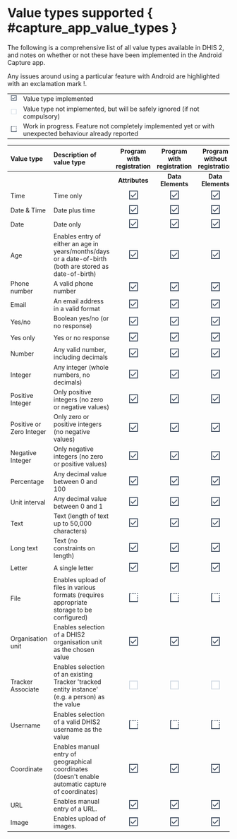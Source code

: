 # Value types supported { #capture_app_value_types }

The following is a comprehensive list of all value types available in DHIS 2, and notes on whether or not these have been implemented in the Android Capture app.

Any issues around using a particular feature with Android are highlighted with an exclamation mark \!.

|||
| :-: | :------ |
| ![](resources/icons/icon-complete.png) | Value type implemented |
| ![](resources/icons/icon-incomplete.png) | Value type not implemented, but will be safely ignored (if not compulsory) |
| ![](resources/icons/icon-wip.png) | Work in progress. Feature not completely implemented yet or with unexpected behaviour already reported |


| Value type | Description of value type | Program with registration | Program with registration | Program without registration | Data Set| Notes on implementation |
| :-- | :---- | :-: | :-: | :-: | :-: | :-- |
| | | **Attributes** | **Data Elements** | **Data Elements** | **Data Elements** |
| Time | Time only | ![](resources/icons/icon-complete.png) | ![](resources/icons/icon-complete.png) | ![](resources/icons/icon-complete.png) |![](resources/icons/icon-complete.png) | |
| Date & Time | Date plus time | ![](resources/icons/icon-complete.png) | ![](resources/icons/icon-complete.png) | ![](resources/icons/icon-complete.png) | ![](resources/icons/icon-complete.png)| |
| Date | Date only | ![](resources/icons/icon-complete.png) | ![](resources/icons/icon-complete.png) | ![](resources/icons/icon-complete.png) | ![](resources/icons/icon-complete.png) | |
| Age | Enables entry of either an age in years/months/days or a date-of-birth (both are stored as date-of-birth) | ![](resources/icons/icon-complete.png) | ![](resources/icons/icon-complete.png) | ![](resources/icons/icon-complete.png) |![](resources/icons/icon-complete.png) | |
| Phone number | A valid phone number | ![](resources/icons/icon-complete.png) | ![](resources/icons/icon-complete.png) | ![](resources/icons/icon-complete.png) |![](resources/icons/icon-complete.png) | |
| Email | An email address in a valid format | ![](resources/icons/icon-complete.png) | ![](resources/icons/icon-complete.png) | ![](resources/icons/icon-complete.png) |![](resources/icons/icon-complete.png) | |
| Yes/no | Boolean yes/no (or no response) | ![](resources/icons/icon-complete.png) | ![](resources/icons/icon-complete.png) | ![](resources/icons/icon-complete.png) | ![](resources/icons/icon-complete.png)| |
| Yes only | Yes or no response | ![](resources/icons/icon-complete.png) | ![](resources/icons/icon-complete.png) | ![](resources/icons/icon-complete.png) | ![](resources/icons/icon-complete.png)|
| Number | Any valid number, including decimals | ![](resources/icons/icon-complete.png) | ![](resources/icons/icon-complete.png) | ![](resources/icons/icon-complete.png) | ![](resources/icons/icon-complete.png)| |
| Integer | Any integer (whole numbers, no decimals) | ![](resources/icons/icon-complete.png) | ![](resources/icons/icon-complete.png) | ![](resources/icons/icon-complete.png) | ![](resources/icons/icon-complete.png)| |
| Positive Integer | Only positive integers (no zero or negative values) | ![](resources/icons/icon-complete.png) | ![](resources/icons/icon-complete.png) | ![](resources/icons/icon-complete.png) | ![](resources/icons/icon-complete.png)| |
| Positive or Zero Integer | Only zero or positive integers (no negative values) | ![](resources/icons/icon-complete.png) | ![](resources/icons/icon-complete.png) | ![](resources/icons/icon-complete.png) | ![](resources/icons/icon-complete.png)| |
| Negative Integer | Only negative integers (no zero or positive values) | ![](resources/icons/icon-complete.png) | ![](resources/icons/icon-complete.png) | ![](resources/icons/icon-complete.png) |![](resources/icons/icon-complete.png) | |
| Percentage | Any decimal value between 0 and 100 | ![](resources/icons/icon-complete.png) | ![](resources/icons/icon-complete.png) | ![](resources/icons/icon-complete.png) | ![](resources/icons/icon-complete.png)| |
| Unit interval | Any decimal value between 0 and 1 | ![](resources/icons/icon-complete.png) | ![](resources/icons/icon-complete.png) | ![](resources/icons/icon-complete.png) |![](resources/icons/icon-complete.png) | |
| Text | Text (length of text up to 50,000 characters) | ![](resources/icons/icon-complete.png) | ![](resources/icons/icon-complete.png) | ![](resources/icons/icon-complete.png) |![](resources/icons/icon-complete.png) | |
| Long text | Text (no constraints on length) | ![](resources/icons/icon-complete.png) | ![](resources/icons/icon-complete.png) | ![](resources/icons/icon-complete.png) |![](resources/icons/icon-complete.png) | |
| Letter | A single letter | ![](resources/icons/icon-complete.png) | ![](resources/icons/icon-complete.png) | ![](resources/icons/icon-complete.png) | ![](resources/icons/icon-complete.png)| |
| File | Enables upload of files in various formats (requires appropriate storage to be configured) | ![](resources/icons/icon-wip.png) | ![](resources/icons/icon-wip.png) | ![](resources/icons/icon-wip.png) | ![](resources/icons/icon-incomplete.png) | |
| Organisation unit | Enables selection of a DHIS2 organisation unit as the chosen value | ![](resources/icons/icon-complete.png) | ![](resources/icons/icon-complete.png) | ![](resources/icons/icon-complete.png) |  ![](resources/icons/icon-incomplete.png)| |
| Tracker Associate | Enables selection of an existing Tracker 'tracked entity instance' (e.g. a person) as the value | ![](resources/icons/icon-incomplete.png) | ![](resources/icons/icon-incomplete.png) | ![](resources/icons/icon-incomplete.png) | ![](resources/icons/icon-incomplete.png) | |
| Username | Enables selection of a valid DHIS2 username as the value | ![](resources/icons/icon-wip.png) | ![](resources/icons/icon-wip.png) | ![](resources/icons/icon-wip.png) |  ![](resources/icons/icon-incomplete.png) |
| Coordinate | Enables manual entry of geographical coordinates (doesn't enable automatic capture of coordinates) | ![](resources/icons/icon-complete.png) | ![](resources/icons/icon-complete.png) | ![](resources/icons/icon-complete.png) | ![](resources/icons/icon-complete.png)| |
| URL | Enables manual entry of a URL. | ![](resources/icons/icon-complete.png) | ![](resources/icons/icon-complete.png) | ![](resources/icons/icon-complete.png) |![](resources/icons/icon-complete.png) | |
| Image | Enables upload of images. | ![](resources/icons/icon-complete.png) | ![](resources/icons/icon-complete.png) | ![](resources/icons/icon-complete.png) | ![](resources/icons/icon-incomplete.png) | |


